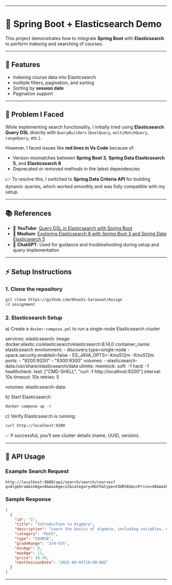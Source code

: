 

---

# 📘 Spring Boot + Elasticsearch Demo

This project demonstrates how to integrate **Spring Boot** with **Elasticsearch** to perform indexing and searching of courses.

---

## 🚀 Features
- Indexing course data into Elasticsearch
-  multiple filters, pagination, and sorting 
- Sorting by **session date**
- Pagination support


---

## 🚧 Problem I Faced

While implementing search functionality, I initially tried using **Elasticsearch Query DSL** directly with `QueryBuilders` (`boolQuery`, `multiMatchQuery`, `rangeQuery`, etc.).

However, I faced issues like **red lines in Vs Code** because of:

* Version mismatches between **Spring Boot 3**, **Spring Data Elasticsearch 5**, and **Elasticsearch 8**
* Deprecated or removed methods in the latest dependencies

👉 To resolve this, I switched to **Spring Data Criteria API** for building dynamic queries, which worked smoothly and was fully compatible with my setup.

---

## 📚 References

* 🔗 **YouTube**: [Query DSL in Elasticsearch with Spring Boot](https://www.youtube.com/watch?v=lqLCNV-Bpbo&utm_source=chatgpt.com)
* 🔗 **Medium**: [Exploring Elasticsearch 8 with Spring Boot 3 and Spring Data Elasticsearch 5](https://medium.com/@truongbui95/exploring-elasticsearch-8-utilizing-spring-boot-3-and-spring-data-elasticsearch-5-495650115197)
* 🤖 **ChatGPT**: Used for guidance and troubleshooting during setup and query implementation

---

## ⚡ Setup Instructions

### 1. Clone the repository

```bash
git clone https://github.com/Khushi-Saraswat/Assign
cd assignment
```

### 2. Elasticsearch Setup

a) Create a `docker-compose.yml` to run a single-node Elasticsearch cluster

services:
  elasticsearch:
    image: docker.elastic.co/elasticsearch/elasticsearch:8.14.0
    container_name: elasticsearch
    environment:
      - discovery.type=single-node
      - xpack.security.enabled=false
      - ES_JAVA_OPTS=-Xms512m -Xmx512m
    ports:
      - "9200:9200"
      - "9300:9300"
    volumes:
      - elasticsearch-data:/usr/share/elasticsearch/data
    ulimits:
      memlock:
        soft: -1
        hard: -1
    healthcheck:
      test: ["CMD-SHELL", "curl -f http://localhost:9200"]
      interval: 10s
      timeout: 10s
      retries: 5

volumes:
  elasticsearch-data:





b) Start Elasticsearch:

```bash
docker compose up -d
```

c) Verify Elasticsearch is running:

```bash
curl http://localhost:9200
```

✅ If successful, you’ll see cluster details (name, UUID, version).

---

## 📝 API Usage

### Example Search Request

```http
http://localhost:8080/api/search/search/courses?q=Algebra&minAge=8&maxAge=12&category=Math&type=COURSE&minPrice=40&maxPrice=60&sort=nextSessionDate&page=0&size=5
```

### Sample Response

```json
[
  {
    "id": "1",
    "title": "Introduction to Algebra",
    "description": "Learn the basics of algebra, including variables, equations, and functions.",
    "category": "Math",
    "type": "COURSE",
    "gradeRange": "3rd–5th",
    "minAge": 8,
    "maxAge": 11,
    "price": 49.99,
    "nextSessionDate": "2025-09-05T10:00:00Z"
  }
]
```

---


